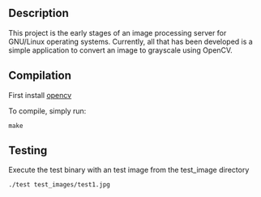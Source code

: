 ## Description
This project is the early stages of an image processing server for GNU/Linux operating systems. Currently, all that has been developed is a simple application to convert an image to grayscale using OpenCV.

## Compilation
First install [opencv](https://opencv.org/)

To compile, simply run:
```
make
```

## Testing
Execute the test binary with an test image from the test_image directory
```
./test test_images/test1.jpg
```

